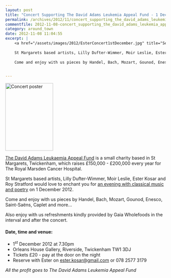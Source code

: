 ```yaml
---
layout: post
title: "Concert Supporting The David Adams Leukemia Appeal Fund - 1 December 2012"
permalink: /archives/2012/11/concert_supporting_the_david_adams_leukemia_appeal.html
commentfile: 2012-11-08-concert_supporting_the_david_adams_leukemia_appeal
category: around_town
date: 2012-11-08 11:04:55
excerpt: |
    <a href="/assets/images/2012/EsterConcert1stDecember.jpg" title="See larger version of - Concert poster"><img src="/assets/images/2012/EsterConcert1stDecember_thumb.jpg" width="150" height="212" alt="Concert poster" class="photo right" /></a>
    
    St Margarets based artists, Lilly Dufter-Wimmer, Moir Leslie, Ester Kosar and Roy Stratford would love to enchant you for <a href="https://stmargarets.london/event/concert/200705143681">an evening with classical music and poetry</a> on 1 December 2012.
    
    Come and enjoy with us pieces by Handel, Bach, Mozart, Gounod, Enesco, Saint-Sa&#235;ns, Caplet and more...
    

---
```


<a href="/assets/images/2012/EsterConcert1stDecember.jpg" title="See larger version of - Concert poster"><img src="/assets/images/2012/EsterConcert1stDecember_thumb.jpg" width="150" height="212" alt="Concert poster" class="photo right" /></a>

[The David Adams Leukaemia Appeal Fund](http://www.davidadamsleukemiaappeal.org) is a small charity based in St Margarets, Twickenham, which raises £150,000 - £200,000 every year for The Royal Marsden Cancer Hospital.

St Margarets based artists, Lilly Dufter-Wimmer, Moir Leslie, Ester Kosar and Roy Stratford would love to enchant you for [an evening with classical music and poetry](/event/concert/200705143681) on 1 December 2012.

Come and enjoy with us pieces by Handel, Bach, Mozart, Gounod, Enesco, Saint-Saëns, Caplet and more...

Also enjoy with us refreshments kindly provided by Gaia Wholefoods in the interval and after the concert.

#### Date, time and venue:

-   1<sup>st</sup> December 2012 at 7.30pm
-   Orleans House Gallery, Riverside, Twickenham TW1 3DJ
-   Tickets £20 - pay at the door on the night
-   Reserve with Ester on <ester.kosar@gmail.com> or 078 2577 3179

*All the profit goes to The David Adams Leukemia Appeal Fund*
